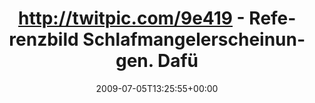 ---
retweeted: false
source: <a href="http://twitter.com" rel="nofollow">Twitter Web Client</a>
entities:
  hashtags: []
  symbols: []
  user_mentions: []
  urls: []
display_text_range:
- '0'
- '109'
favorite_count: '0'
id_str: '2482115444'
truncated: false
retweet_count: '0'
id: '2482115444'
created_at: Sun Jul 05 13:25:55 +0000 2009
favorited: false
full_text: http://twitpic.com/9e419 - Referenzbild Schlafmangelerscheinungen. Dafür
  wieder zurück auf sächsischem Boden.
lang: de
tags:
- pesos/twitter
date: '2009-07-05T13:25:55+00:00'
src: https://twitter.com/bascht/status/2482115444
original_url: https://twitter.com/bascht/status/2482115444
type: twitter_tweet
text: http://twitpic.com/9e419 - Referenzbild Schlafmangelerscheinungen. Dafür wieder
  zurück auf sächsischem Boden.
title: http://twitpic.com/9e419 - Referenzbild Schlafmangelerscheinungen. Dafü

---